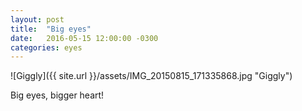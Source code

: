 ```yaml
---
layout: post
title:  "Big eyes"
date:   2016-05-15 12:00:00 -0300
categories: eyes
---
```

![Giggly]({{ site.url }}/assets/IMG_20150815_171335868.jpg "Giggly")

Big eyes, bigger heart!